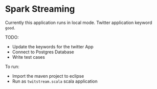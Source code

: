 # Spark Streaming
Currently this application runs in local mode. Twitter application keyword `good`.

TODO:
 - Update the keywords for the twitter App
 - Connect to Postgres Database
 - Write test cases

To run:
 - Import the maven project to eclipse
 - Run as `twitstream.scala` scala application 
